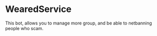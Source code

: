 # WearedService
This bot, allows you to manage more group, and be able to netbanning people who scam.
